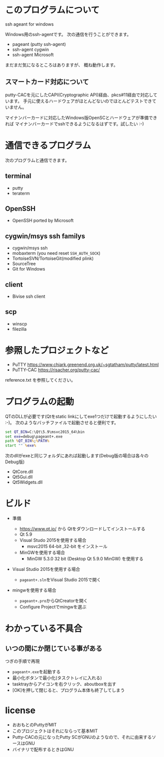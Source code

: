 ﻿# このプログラムについて

ssh ageant for windows

Windows用のssh-agentです。
次の通信を行うことができます。
- pageant (putty ssh-agent)
- ssh-agent cygwin
- ssh-agent Microsoft

まだまだ気になるところはありますが、
概ね動作します。

## スマートカード対応について

putty-CACを元にしたCAPI(Cryptographic API)経由、pkcs#11経由で対応しています。
手元に使えるハードウェアがほとんどないのでほとんどテストできていません。

マイナンバーカードに対応したWindows版OpenSCとハードウェアが準備できれば
マイナンバーカードでsshできるようになるはずです。試したい :-)

# 通信できるプログラム

次のプログラムと通信できます。

## terminal
- putty
- teraterm

## OpenSSH
- OpenSSH ported by Microsoft

## cygwin/msys ssh familys
- cygwin/msys ssh
- mobaxterm (you need reset `SSH_AUTH_SOCK`)
- TortoiseSVN/TortoiseGit(modified plink)
- SourceTree
- Git for Windows

## client
- Bivise ssh client

## scp
- winscp
- filezilla

# 参照したプロジェクトなど

- PuTTY <https://www.chiark.greenend.org.uk/~sgtatham/putty/latest.html>
- PuTTY-CAC <https://risacher.org/putty-cac/>

reference.txt を参照してください。

# プログラムの起動

QTのDLLが必要です(Qtをstatic linkにしてexe1つだけで起動するようにしたい :-)。
次のようなバッチファイルで起動させると便利です。

```bat
set QT_BIN=C:\Qt\5.9\msvc2015_64\bin
set exe=debug\pageant+.exe
path %QT_BIN%;%PATH%
start "" %exe%
```

次のdllがexeと同じフォルダにあれば起動します(Debug版の場合は各々のDebug版)
- QtCore.dll
- Qt5Gui.dll
- Qt5Widgets.dll


# ビルド

- 準備
	- <https://www.qt.io/> から Qtをダウンロードしてインストールする
	- Qt 5.9
	- Visual Studo 2015を使用する場合
		- msvc2015 64-bit ,32-bit をインストール
	- MinGWを使用する場合
		- MinGW 5.3.0 32 bit (Desktop Qt 5.9.0 MinGW) を使用する

- Visual Studio 2015を使用する場合
	- `pageant+.sln`をVisual Studio 2015で開く

- mingwを使用する場合
	- `pageant+.pro`からQtCreatorを開く
	- Configure Projectでmingwを選ぶ

# わかっている不具合

## いつの間にか閉じている事がある

つぎの手順で再現
- `pageant+.exe`を起動する
- 最小化ボタンで最小化(タスクトレイに入れる)
- tasktrayからアイコンを右クリック、aboutboxを出す
- [OK]を押して閉じると、プログラム本体も終了してしまう

# license

- おおもとのPuttyがMIT
- このプロジェクトはそれにならって基本MIT
- Putty-CACの元になったPutty SCがGNUのようなので、それに由来するソースはGNU
- バイナリで配布するときはGNU
